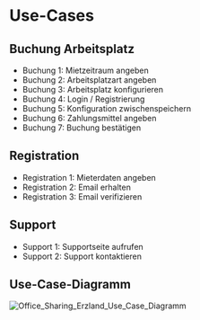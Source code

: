 # Use-Cases
## Buchung Arbeitsplatz
- Buchung 1: Mietzeitraum angeben
- Buchung 2: Arbeitsplatzart angeben
- Buchung 3: Arbeitsplatz konfigurieren
- Buchung 4: Login / Registrierung
- Buchung 5: Konfiguration zwischenspeichern
- Buchung 6: Zahlungsmittel angeben
- Buchung 7: Buchung bestätigen

## Registration
- Registration 1: Mieterdaten angeben
- Registration 2: Email erhalten
- Registration 3: Email verifizieren

## Support
- Support 1: Supportseite aufrufen
- Support 2: Support kontaktieren

## Use-Case-Diagramm
![Office_Sharing_Erzland_Use_Case_Diagramm](https://user-images.githubusercontent.com/72852065/221808646-e322fe7b-a8e1-4893-96c0-40db986afbfe.png)